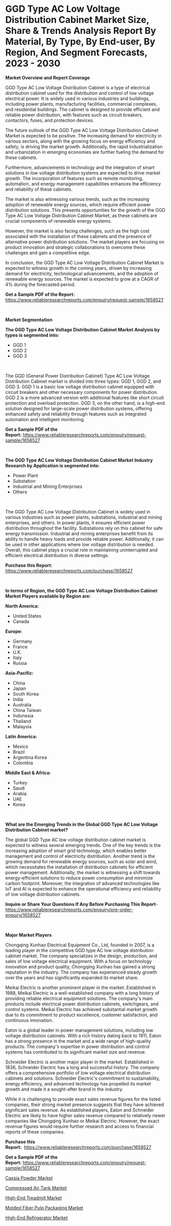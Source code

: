 <p><h1>GGD Type AC Low Voltage Distribution Cabinet Market Size, Share & Trends Analysis Report By Material, By Type, By End-user, By Region, And Segment Forecasts, 2023 - 2030</h1></p><p><strong>Market Overview and Report Coverage</strong></p>
<p><p>GGD Type AC Low Voltage Distribution Cabinet is a type of electrical distribution cabinet used for the distribution and control of low voltage electrical power. It is widely used in various industries and buildings, including power plants, manufacturing facilities, commercial complexes, and residential buildings. The cabinet is designed to provide efficient and reliable power distribution, with features such as circuit breakers, contactors, fuses, and protection devices.</p><p>The future outlook of the GGD Type AC Low Voltage Distribution Cabinet Market is expected to be positive. The increasing demand for electricity in various sectors, along with the growing focus on energy efficiency and safety, is driving the market growth. Additionally, the rapid industrialization and urbanization in emerging economies are further fueling the demand for these cabinets.</p><p>Furthermore, advancements in technology and the integration of smart solutions in low voltage distribution systems are expected to drive market growth. The incorporation of features such as remote monitoring, automation, and energy management capabilities enhances the efficiency and reliability of these cabinets.</p><p>The market is also witnessing various trends, such as the increasing adoption of renewable energy sources, which require efficient power distribution solutions. This presents opportunities for the growth of the GGD Type AC Low Voltage Distribution Cabinet Market, as these cabinets are crucial components of renewable energy systems.</p><p>However, the market is also facing challenges, such as the high cost associated with the installation of these cabinets and the presence of alternative power distribution solutions. The market players are focusing on product innovation and strategic collaborations to overcome these challenges and gain a competitive edge.</p><p>In conclusion, the GGD Type AC Low Voltage Distribution Cabinet Market is expected to witness growth in the coming years, driven by increasing demand for electricity, technological advancements, and the adoption of renewable energy sources. The market is expected to grow at a CAGR of 4% during the forecasted period.</p></p>
<p><strong>Get a Sample PDF of the Report:</strong> <a href="https://www.reliableresearchreports.com/enquiry/request-sample/1658527">https://www.reliableresearchreports.com/enquiry/request-sample/1658527</a></p>
<p>&nbsp;</p>
<p><strong>Market Segmentation</strong></p>
<p><strong>The GGD Type AC Low Voltage Distribution Cabinet Market Analysis by types is segmented into:</strong></p>
<p><ul><li>GGD 1</li><li>GGD 2</li><li>GGD 3</li></ul></p>
<p>&nbsp;</p>
<p><p>The GGD (General Power Distribution Cabinet) Type AC Low Voltage Distribution Cabinet market is divided into three types: GGD 1, GGD 2, and GGD 3. GGD 1 is a basic low voltage distribution cabinet equipped with circuit breakers and other necessary components for power distribution. GGD 2 is a more advanced version with additional features like short circuit protection and overload protection. GGD 3, on the other hand, is a high-end solution designed for large-scale power distribution systems, offering enhanced safety and reliability through features such as integrated automation and intelligent monitoring.</p></p>
<p><strong>Get a Sample PDF of the Report:</strong>&nbsp;<a href="https://www.reliableresearchreports.com/enquiry/request-sample/1658527">https://www.reliableresearchreports.com/enquiry/request-sample/1658527</a></p>
<p>&nbsp;</p>
<p><strong>The GGD Type AC Low Voltage Distribution Cabinet Market Industry Research by Application is segmented into:</strong></p>
<p><ul><li>Power Plant</li><li>Substation</li><li>Industrial and Mining Enterprises</li><li>Others</li></ul></p>
<p>&nbsp;</p>
<p><p>The GGD Type AC Low Voltage Distribution Cabinet is widely used in various industries such as power plants, substations, industrial and mining enterprises, and others. In power plants, it ensures efficient power distribution throughout the facility. Substations rely on this cabinet for safe energy transmission. Industrial and mining enterprises benefit from its ability to handle heavy loads and provide reliable power. Additionally, it can be used in other applications where low voltage distribution is needed. Overall, this cabinet plays a crucial role in maintaining uninterrupted and efficient electrical distribution in diverse settings.</p></p>
<p><strong>Purchase this Report:</strong>&nbsp; <a href="https://www.reliableresearchreports.com/purchase/1658527">https://www.reliableresearchreports.com/purchase/1658527</a></p>
<p>&nbsp;</p>
<p><strong>In terms of Region, the GGD Type AC Low Voltage Distribution Cabinet Market Players available by Region are:</strong></p>
<p>
    <p> <strong> North America: </strong>
        <ul>
            <li>United States</li>
            <li>Canada</li>
        </ul>
        </p> 
    <p> <strong> Europe: </strong>
        <ul>
            <li>Germany</li>
            <li>France</li>
            <li>U.K.</li>
            <li>Italy</li>
            <li>Russia</li>
        </ul>
        </p> 
    <p> <strong> Asia-Pacific: </strong>
        <ul>
            <li>China</li>
            <li>Japan</li>
            <li>South Korea</li>
            <li>India</li>
            <li>Australia</li>
            <li>China Taiwan</li>
            <li>Indonesia</li>
            <li>Thailand</li>
            <li>Malaysia</li>
        </ul>
        </p> 
    <p> <strong> Latin America: </strong>
        <ul>
            <li>Mexico</li>
            <li>Brazil</li>
            <li>Argentina Korea</li>
            <li>Colombia</li>
        </ul>
        </p> 
    <p> <strong> Middle East & Africa: </strong>
        <ul>
            <li>Turkey</li>
            <li>Saudi</li>
            <li>Arabia</li>
            <li>UAE</li>
            <li>Korea</li>
        </ul>
    </p>
    </p>
<p>&nbsp;</p>
<p><strong>What are the Emerging Trends in the Global GGD Type AC Low Voltage Distribution Cabinet market?</strong></p>
<p><p>The global GGD Type AC low voltage distribution cabinet market is expected to witness several emerging trends. One of the key trends is the increasing adoption of smart grid technology, which enables better management and control of electricity distribution. Another trend is the growing demand for renewable energy sources, such as solar and wind, which necessitates the installation of distribution cabinets for efficient power management. Additionally, the market is witnessing a shift towards energy-efficient solutions to reduce power consumption and minimize carbon footprint. Moreover, the integration of advanced technologies like IoT and AI is expected to enhance the operational efficiency and reliability of low voltage distribution cabinets.</p></p>
<p><strong>Inquire or Share Your Questions If Any Before Purchasing This Report</strong>- <a href="https://www.reliableresearchreports.com/enquiry/pre-order-enquiry/1658527">https://www.reliableresearchreports.com/enquiry/pre-order-enquiry/1658527</a></p>
<p>&nbsp;</p>
<p><strong>Major Market Players</strong></p>
<p><p>Chongqing Xunhao Electrical Equipment Co., Ltd, founded in 2007, is a leading player in the competitive GGD type AC low voltage distribution cabinet market. The company specializes in the design, production, and sales of low voltage electrical equipment. With a focus on technology innovation and product quality, Chongqing Xunhao has gained a strong reputation in the industry. The company has experienced steady growth over the years and has significantly expanded its market share.</p><p>Meikai Electric is another prominent player in the market. Established in 1988, Meikai Electric is a well-established company with a long history of providing reliable electrical equipment solutions. The company's main products include electrical power distribution cabinets, switchgears, and control systems. Meikai Electric has achieved substantial market growth due to its commitment to product excellence, customer satisfaction, and continuous innovation.</p><p>Eaton is a global leader in power management solutions, including low voltage distribution cabinets. With a rich history dating back to 1911, Eaton has a strong presence in the market and a wide range of high-quality products. The company's expertise in power distribution and control systems has contributed to its significant market size and revenue.</p><p>Schneider Electric is another major player in the market. Established in 1836, Schneider Electric has a long and successful history. The company offers a comprehensive portfolio of low voltage electrical distribution cabinets and solutions. Schneider Electric's commitment to sustainability, energy efficiency, and advanced technology has propelled its market growth and made it a sought-after brand in the industry.</p><p>While it is challenging to provide exact sales revenue figures for the listed companies, their strong market presence suggests that they have achieved significant sales revenue. As established players, Eaton and Schneider Electric are likely to have higher sales revenue compared to relatively newer companies like Chongqing Xunhao or Meikai Electric. However, the exact revenue figures would require further research and access to financial reports of these companies.</p></p>
<p><strong>Purchase this Report:</strong>&nbsp;&nbsp;<a href="https://www.reliableresearchreports.com/purchase/1658527">https://www.reliableresearchreports.com/purchase/1658527</a></p>
<p></p>
<p><strong>Get a Sample PDF of the Report:</strong>&nbsp;<a href="https://www.reliableresearchreports.com/enquiry/request-sample/1658527">https://www.reliableresearchreports.com/enquiry/request-sample/1658527</a></p>
<p><p><a href="https://medium.com/@freedayundt/cassia-powder-market-size-growth-forecast-2023-2030-884c2fd68ba7">Cassia Powder Market</a></p><p><a href="https://www.linkedin.com/pulse/compressed-air-tank-market-insights-players-forecast-till-2030-piwne/">Compressed Air Tank Market</a></p><p><a href="https://github.com/maliyahmorrow6654/Market-Research-Report-List-1/blob/main/high-end-treadmill-market.md">High-End Treadmill Market</a></p><p><a href="https://medium.com/@pillingbary7584/decoding-molded-fiber-pulp-packaging-market-metrics-market-share-trends-and-growth-patterns-90691526f1cf">Molded Fiber Pulp Packaging Market</a></p><p><a href="https://github.com/deliacustodio40/Market-Research-Report-List-1/blob/main/high-end-refrigerator-market.md">High-End Refrigerator Market</a></p></p>